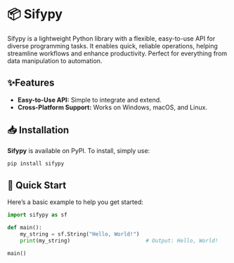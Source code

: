 <!-- <h1 align="center">
<img src="https://example.com/logo.svg" width="300">
</h1><br> -->

# 📦 Sifypy

Sifypy is a lightweight Python library with a flexible, easy-to-use API for diverse programming tasks. It 
enables quick, reliable operations, helping streamline workflows and enhance productivity. Perfect 
for everything from data manipulation to automation.

## ✨Features
- **Easy-to-Use API:** Simple to integrate and extend.
- **Cross-Platform Support:** Works on Windows, macOS, and Linux.

## 📥 Installation

**Sifypy** is available on PyPI. To install, simply use:

```bash
pip install sifypy
```

## 🚀 Quick Start

Here’s a basic example to help you get started:

```python
import sifypy as sf

def main():
    my_string = sf.String("Hello, World!")
    print(my_string)                        # Output: Hello, World!

main()
```

<!--## 👥 Community and Support

Join the **Sifty** community:

- [**GitHub Discussions:**]() Connect with developers, ask questions, and share ideas. 

- **Twitter:** Follow [@DevByEagle](https://x.com/DevByEagle) for updates. -->
